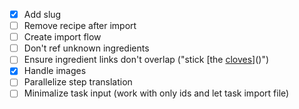 - [x] Add slug 
- [ ] Remove recipe after import
- [ ] Create import flow
- [ ] Don't ref unknown ingredients
- [ ] Ensure ingredient links don't overlap ("stick [the [cloves]()]()")
- [x] Handle images
- [ ] Parallelize step translation
- [ ] Minimalize task input (work with only ids and let task import file)
